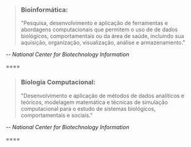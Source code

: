 > ### Bioinformática:
>
> "Pesquisa, desenvolvimento e aplicação de ferramentas e abordagens computacionais que permitem o uso de de dados biológicos, comportamentais ou da área de saúde, incluindo sua aquisição, organização, visualização, análise e armazenamento."

-- <cite>National Center for Biotechnology Information</cite>

====

> ### Biologia Computacional:
>
> "Desenvolvimento e aplicação de métodos de dados analíticos e teóricos, modelagem matemática e técnicas de simulação computacional para o estudo de sistemas biológicos, comportamentais e sociais."

-- <cite>National Center for Biotechnology Information</cite>

====
